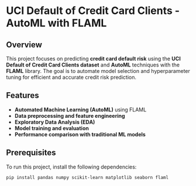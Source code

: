 # UCI Default of Credit Card Clients - AutoML with FLAML

## Overview
This project focuses on predicting **credit card default risk** using the **UCI Default of Credit Card Clients dataset** and **AutoML** techniques with the **FLAML** library. The goal is to automate model selection and hyperparameter tuning for efficient and accurate credit risk prediction.

## Features
- **Automated Machine Learning (AutoML)** using FLAML
- **Data preprocessing and feature engineering**
- **Exploratory Data Analysis (EDA)**
- **Model training and evaluation**
- **Performance comparison with traditional ML models**

## Prerequisites
To run this project, install the following dependencies:

```bash
pip install pandas numpy scikit-learn matplotlib seaborn flaml
